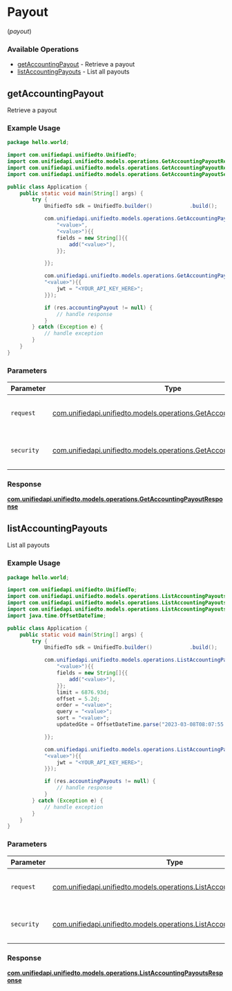 # Payout
(*payout*)

### Available Operations

* [getAccountingPayout](#getaccountingpayout) - Retrieve a payout
* [listAccountingPayouts](#listaccountingpayouts) - List all payouts

## getAccountingPayout

Retrieve a payout

### Example Usage

```java
package hello.world;

import com.unifiedapi.unifiedto.UnifiedTo;
import com.unifiedapi.unifiedto.models.operations.GetAccountingPayoutRequest;
import com.unifiedapi.unifiedto.models.operations.GetAccountingPayoutResponse;
import com.unifiedapi.unifiedto.models.operations.GetAccountingPayoutSecurity;

public class Application {
    public static void main(String[] args) {
        try {
            UnifiedTo sdk = UnifiedTo.builder()            .build();

            com.unifiedapi.unifiedto.models.operations.GetAccountingPayoutRequest req = new GetAccountingPayoutRequest(
                "<value>",
                "<value>"){{
                fields = new String[]{{
                    add("<value>"),
                }};

            }};

            com.unifiedapi.unifiedto.models.operations.GetAccountingPayoutResponse res = sdk.payout.getAccountingPayout(req, new GetAccountingPayoutSecurity(
            "<value>"){{
                jwt = "<YOUR_API_KEY_HERE>";
            }});

            if (res.accountingPayout != null) {
                // handle response
            }
        } catch (Exception e) {
            // handle exception
        }
    }
}
```

### Parameters

| Parameter                                                                                                                        | Type                                                                                                                             | Required                                                                                                                         | Description                                                                                                                      |
| -------------------------------------------------------------------------------------------------------------------------------- | -------------------------------------------------------------------------------------------------------------------------------- | -------------------------------------------------------------------------------------------------------------------------------- | -------------------------------------------------------------------------------------------------------------------------------- |
| `request`                                                                                                                        | [com.unifiedapi.unifiedto.models.operations.GetAccountingPayoutRequest](../../models/operations/GetAccountingPayoutRequest.md)   | :heavy_check_mark:                                                                                                               | The request object to use for the request.                                                                                       |
| `security`                                                                                                                       | [com.unifiedapi.unifiedto.models.operations.GetAccountingPayoutSecurity](../../models/operations/GetAccountingPayoutSecurity.md) | :heavy_check_mark:                                                                                                               | The security requirements to use for the request.                                                                                |


### Response

**[com.unifiedapi.unifiedto.models.operations.GetAccountingPayoutResponse](../../models/operations/GetAccountingPayoutResponse.md)**


## listAccountingPayouts

List all payouts

### Example Usage

```java
package hello.world;

import com.unifiedapi.unifiedto.UnifiedTo;
import com.unifiedapi.unifiedto.models.operations.ListAccountingPayoutsRequest;
import com.unifiedapi.unifiedto.models.operations.ListAccountingPayoutsResponse;
import com.unifiedapi.unifiedto.models.operations.ListAccountingPayoutsSecurity;
import java.time.OffsetDateTime;

public class Application {
    public static void main(String[] args) {
        try {
            UnifiedTo sdk = UnifiedTo.builder()            .build();

            com.unifiedapi.unifiedto.models.operations.ListAccountingPayoutsRequest req = new ListAccountingPayoutsRequest(
                "<value>"){{
                fields = new String[]{{
                    add("<value>"),
                }};
                limit = 6876.93d;
                offset = 5.2d;
                order = "<value>";
                query = "<value>";
                sort = "<value>";
                updatedGte = OffsetDateTime.parse("2023-03-08T08:07:55.044Z");

            }};

            com.unifiedapi.unifiedto.models.operations.ListAccountingPayoutsResponse res = sdk.payout.listAccountingPayouts(req, new ListAccountingPayoutsSecurity(
            "<value>"){{
                jwt = "<YOUR_API_KEY_HERE>";
            }});

            if (res.accountingPayouts != null) {
                // handle response
            }
        } catch (Exception e) {
            // handle exception
        }
    }
}
```

### Parameters

| Parameter                                                                                                                            | Type                                                                                                                                 | Required                                                                                                                             | Description                                                                                                                          |
| ------------------------------------------------------------------------------------------------------------------------------------ | ------------------------------------------------------------------------------------------------------------------------------------ | ------------------------------------------------------------------------------------------------------------------------------------ | ------------------------------------------------------------------------------------------------------------------------------------ |
| `request`                                                                                                                            | [com.unifiedapi.unifiedto.models.operations.ListAccountingPayoutsRequest](../../models/operations/ListAccountingPayoutsRequest.md)   | :heavy_check_mark:                                                                                                                   | The request object to use for the request.                                                                                           |
| `security`                                                                                                                           | [com.unifiedapi.unifiedto.models.operations.ListAccountingPayoutsSecurity](../../models/operations/ListAccountingPayoutsSecurity.md) | :heavy_check_mark:                                                                                                                   | The security requirements to use for the request.                                                                                    |


### Response

**[com.unifiedapi.unifiedto.models.operations.ListAccountingPayoutsResponse](../../models/operations/ListAccountingPayoutsResponse.md)**

